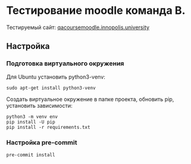 # Тестирование moodle команда B.

Тестируемый сайт: [qacoursemoodle.innopolis.university](https://qacoursemoodle.innopolis.university/)

##  Настройка

### Подготовка виртуального окружения

Для Ubuntu установить python3-venv:

```
sudo apt-get install python3-venv
```

Создать виртуальное окружение в папке проекта, обновить pip, установить зависимости:

```
python3 -m venv env
pip install -U pip
pip install -r requirements.txt
```

### Настройка pre-commit

```
pre-commit install
```

